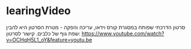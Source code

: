 # learingVideo
סרטון הדרכתי שפותח במסגרת קורס וידאו, עריכה והפקה - מטרת הסרטון היא להבין שפת גוף של כלבים.
קישור לסרטון:
https://www.youtube.com/watch?v=OCHqH5L1_oY&feature=youtu.be
